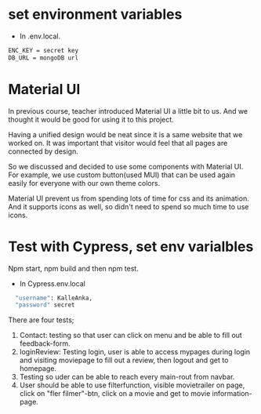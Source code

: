 # set environment variables

- In .env.local.

```bash
ENC_KEY = secret key
DB_URL = mongoDB url
```

# Material UI

In previous course, teacher introduced Material UI a little bit to us. And we thought it would be good for using it to this project.

Having a unified design would be neat since it is a same website that we worked on. It was important that visitor would feel that all pages are connected by design.

So we discussed and decided to use some components with Material UI. For example, we use custom button(used MUI) that can be used again easily for everyone with our own theme colors.

Material UI prevent us from spending lots of time for css and its animation. And it supports icons as well, so didn't need to spend so much time to use icons.

# Test with Cypress, set env varialbles

Npm start, npm build and then npm test.

- In Cypress.env.local

```bash
  "username": KalleAnka,
  "password" secret
```

There are four tests;

1. Contact: testing so that user can click on menu and be able to fill out feedback-form.
2. loginReview: Testing login, user is able to access mypages during login and visiting moviepage to fill out a review, then logout and get to homepage.
3. Testing so uder can be able to reach every main-rout from navbar.
4. User should be able to use filterfunction, visible movietrailer on page, click on "fler filmer"-btn, click on a movie and get to movie information- page.
